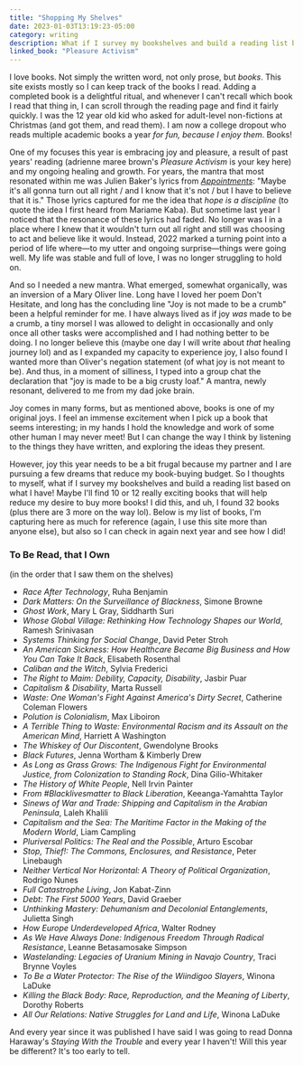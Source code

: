 ```yaml
---
title: "Shopping My Shelves"
date: 2023-01-03T13:19:23-05:00
category: writing
description: What if I survey my bookshelves and build a reading list based on what I have?
linked_book: "Pleasure Activism"
---
```


I love books. Not simply the written word, not only prose, but _books_. This site exists mostly so I can keep track of the books I read. Adding a completed book is a delightful ritual, and whenever I can't recall which book I read that thing in, I can scroll through the reading page and find it fairly quickly. I was the 12 year old kid who asked for adult-level non-fictions at Christmas (and got them, and read them). I am now a college dropout who reads multiple academic books a year _for fun, because I enjoy them_. Books! 

One of my focuses this year is embracing joy and pleasure, a result of past years' reading (adrienne maree brown's _Pleasure Activism_ is your key here) and my ongoing healing and growth. For years, the mantra that most resonated within me was Julien Baker's lyrics from _[Appointments](https://www.youtube.com/watch?v=MdBu21i9aEE)_: "Maybe it's all gonna turn out all right / and I know that it's not / but I have to believe that it is." Those lyrics captured for me the idea that _hope is a discipline_ (to quote the idea I first heard from Mariame Kaba). But sometime last year I noticed that the resonance of these lyrics had faded. No longer was I in a place where I knew that it wouldn't turn out all right and still was choosing to act and believe like it would. Instead, 2022 marked a turning point into a period of life where—to my utter and ongoing surprise—things were going well. My life was stable and full of love, I was no longer struggling to hold on.

And so I needed a new mantra. What emerged, somewhat organically, was an inversion of a Mary Oliver line. Long have I loved her poem Don't Hesitate, and long has the concluding line "Joy is not made to be a crumb" been a helpful reminder for me. I have always lived as if joy _was_ made to be a crumb, a tiny morsel I was allowed to delight in occasionally and only once all other tasks were accomplished and I had nothing better to be doing. I no longer believe this (maybe one day I will write about *that* healing journey lol) and as I expanded my capacity to experience joy, I also found I wanted more than Oliver's negation statement (of what joy is not meant to be). And thus, in a moment of silliness, I typed into a group chat the declaration that "joy is made to be a big crusty loaf." A mantra, newly resonant, delivered to me from my dad joke brain.

Joy comes in many forms, but as mentioned above, books is one of my original joys. I feel an immense excitement when I pick up a book that seems interesting; in my hands I hold the knowledge and work of some other human I may never meet! But I can change the way I think by listening to the things they have written, and exploring the ideas they present. 

However, joy this year needs to be a bit frugal because my partner and I are pursuing a few dreams that reduce my book-buying budget. So I thoughts to myself, what if I survey my bookshelves and build a reading list based on what I have! Maybe I'll find 10 or 12 really exciting books that will help reduce my desire to buy more books! I did this, and uh, I found 32 books (plus there are 3 more on the way lol). Below is my list of books, I'm capturing here as much for reference (again, I use this site more than anyone else), but also so I can check in again next year and see how I did!

### To Be Read, that I Own
(in the order that I saw them on the shelves)

- _Race After Technology_, Ruha Benjamin
- _Dark Matters: On the Surveillance of Blackness_, Simone Browne
- _Ghost Work_, Mary L Gray, Siddharth Suri 
- _Whose Global Village: Rethinking How Technology Shapes our World_, Ramesh Srinivasan
- _Systems Thinking for Social Change_, David Peter Stroh
- _An American Sickness: How Healthcare Became Big Business and How You Can Take It Back_, Elisabeth Rosenthal
- _Caliban and the Witch_, Sylvia Frederici
- _The Right to Maim: Debility, Capacity, Disability_, Jasbir Puar
- _Capitalism & Disability_, Marta Russell
- _Waste: One Woman's Fight Against America's Dirty Secret_, Catherine Coleman Flowers
- _Polution is Colonialism_, Max Liboiron
- _A Terrible Thing to Waste: Environmental Racism and its Assault on the American Mind_, Harriett A Washington
- _The Whiskey of Our Discontent_, Gwendolyne Brooks
- _Black Futures_, Jenna Wortham & Kimberly Drew
- _As Long as Grass Grows: The Indigenous Fight for Environmental Justice, from Colonization to Standing Rock_, Dina Gilio-Whitaker
- _The History of White People_, Nell Irvin Painter
- _From #Blacklivesmatter to Black Liberation_, Keeanga-Yamahtta Taylor
- _Sinews of War and Trade: Shipping and Capitalism in the Arabian Peninsula_, Laleh Khalili
- _Capitalism and the Sea: The Maritime Factor in the Making of the Modern World_, Liam Campling
- _Pluriversal Politics: The Real and the Possible_, Arturo Escobar
- _Stop, Thief!: The Commons, Enclosures, and Resistance_, Peter Linebaugh
- _Neither Vertical Nor Horizontal: A Theory of Political Organization_, Rodrigo Nunes
- _Full Catastrophe Living_, Jon Kabat-Zinn
- _Debt: The First 5000 Years_, David Graeber
- _Unthinking Mastery: Dehumanism and Decolonial Entanglements_, Julietta Singh
- _How Europe Underdeveloped Africa_, Walter Rodney
- _As We Have Always Done: Indigenous Freedom Through Radical Resistance_, Leanne Betasamosake Simpson
- _Wastelanding: Legacies of Uranium Mining in Navajo Country_, Traci Brynne Voyles
- _To Be a Water Protector: The Rise of the Wiindigoo Slayers_, Winona LaDuke
- _Killing the Black Body: Race, Reproduction, and the Meaning of Liberty_, Dorothy Roberts
- _All Our Relations: Native Struggles for Land and Life_, Winona LaDuke

And every year since it was published I have said I was going to read Donna Haraway's _Staying With the Trouble_ and every year I haven't! Will this year be different? It's too early to tell.
